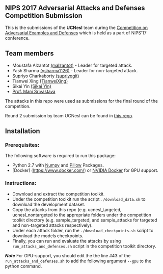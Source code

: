 ## NIPS 2017 Adversarial Attacks and Defenses Competition Submission

This is the submissions of the **UCNesl** team during the [Competition on Adversarial Examples and Defenses](https://www.kaggle.com/nips-2017-adversarial-learning-competition) which is held as a part of NIPS'17 conference.


## Team members
* Moustafa Alzantot [(malzantot)](https://github.com/malzantot) - Leader for targeted attack.
* Yash Sharma [(ysharma1126)](https://github.com/ysharma1126) - Leader for non-targeted attack.
* Supriyo Charkaborty [(supriyogit)](https://github.com/supriyogit)
* Tianwei Xing [(TianweiXing)](https://github.com/TianweiXing)
* Sikai Yin [(Sikai Yin)](https://github.com/sikaiyin)
* [Prof. Mani Srivastava](http://nesl.ee.ucla.edu/people/1)

The attacks in this repo were used as submissions for the final round of the competition.

Round 2 submission by team UCNesl can be found in [this repo]().

## Installation

### Prerequisites:

The following software is required to run this package:

* Python 2.7 with [Numpy](http://www.numpy.org/) and [Pillow](https://python-pillow.org/) Packages.
* [Docker] (https://www.docker.com/) or [NVIDIA Docker](https://github.com/NVIDIA/nvidia-docker) for GPU support.

### Instructions:
* Download and extract the competition toolkit.
* Under the competition toolkit run the script `./download_data.sh` to download the development dataset.
* Copy the attacks from this repo (e.g. ucnesl_targeted, ucnesl_nontargeted to the appropriate folders under the competition toolkit directory (e.g. sample_targeted, and sample_attacks for targeted and non-targeted attacks respectively).
* Under each attack folder, run the `./download_checkpoints.sh` script to download the models checkpoints.
* Finally, you can run and evaluate the attacks by using `run_attacks_and_defenses.sh` script in the competition toolkit directory.

***Note*** For GPU-support, you should edit the the line #43 of the `run_attacks_and_defenses.sh` to add the following argument `--gpu` to the python command.

